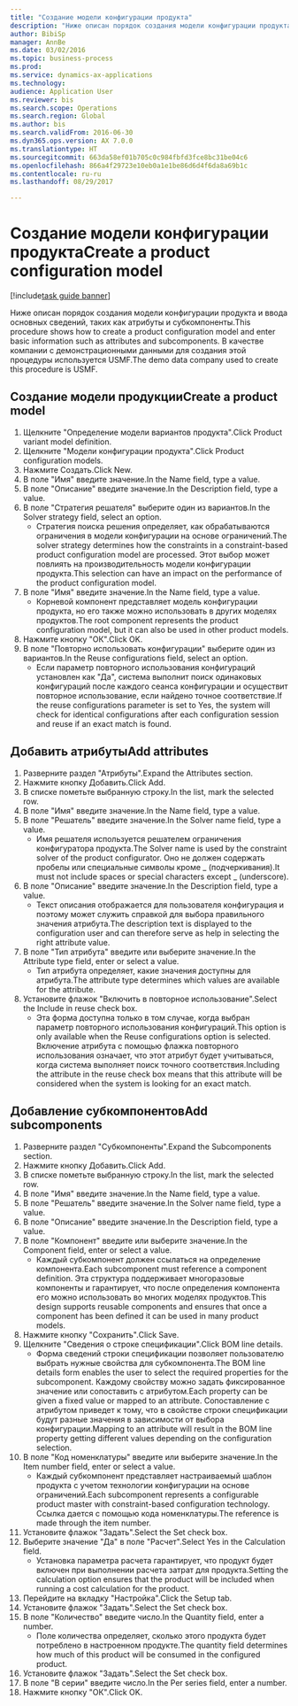 ```yaml
--- 
title: "Создание модели конфигурации продукта"
description: "Ниже описан порядок создания модели конфигурации продукта и ввода основных сведений, таких как атрибуты и субкомпоненты."
author: BibiSp
manager: AnnBe
ms.date: 03/02/2016
ms.topic: business-process
ms.prod: 
ms.service: dynamics-ax-applications
ms.technology: 
audience: Application User
ms.reviewer: bis
ms.search.scope: Operations
ms.search.region: Global
ms.author: bis
ms.search.validFrom: 2016-06-30
ms.dyn365.ops.version: AX 7.0.0
ms.translationtype: HT
ms.sourcegitcommit: 663da58ef01b705c0c984fbfd3fce8bc31be04c6
ms.openlocfilehash: 866a4f29723e10eb0a1e1be86d6d4f6da8a69b1c
ms.contentlocale: ru-ru
ms.lasthandoff: 08/29/2017

---
```

# <a name="create-a-product-configuration-model"></a><span data-ttu-id="d374b-103">Создание модели конфигурации продукта</span><span class="sxs-lookup"><span data-stu-id="d374b-103">Create a product configuration model</span></span>

[!include[task guide banner](../../includes/task-guide-banner.md)]

<span data-ttu-id="d374b-104">Ниже описан порядок создания модели конфигурации продукта и ввода основных сведений, таких как атрибуты и субкомпоненты.</span><span class="sxs-lookup"><span data-stu-id="d374b-104">This procedure shows how to create a product configuration model and enter basic information such as attributes and subcomponents.</span></span> <span data-ttu-id="d374b-105">В качестве компании с демонстрационными данными для создания этой процедуры используется USMF.</span><span class="sxs-lookup"><span data-stu-id="d374b-105">The demo data company used to create this procedure is USMF.</span></span>


## <a name="create-a-product-model"></a><span data-ttu-id="d374b-106">Создание модели продукции</span><span class="sxs-lookup"><span data-stu-id="d374b-106">Create a product model</span></span>
1. <span data-ttu-id="d374b-107">Щелкните "Определение модели вариантов продукта".</span><span class="sxs-lookup"><span data-stu-id="d374b-107">Click Product variant model definition.</span></span>
2. <span data-ttu-id="d374b-108">Щелкните "Модели конфигурации продукта".</span><span class="sxs-lookup"><span data-stu-id="d374b-108">Click Product configuration models.</span></span>
3. <span data-ttu-id="d374b-109">Нажмите Создать.</span><span class="sxs-lookup"><span data-stu-id="d374b-109">Click New.</span></span>
4. <span data-ttu-id="d374b-110">В поле "Имя" введите значение.</span><span class="sxs-lookup"><span data-stu-id="d374b-110">In the Name field, type a value.</span></span>
5. <span data-ttu-id="d374b-111">В поле "Описание" введите значение.</span><span class="sxs-lookup"><span data-stu-id="d374b-111">In the Description field, type a value.</span></span>
6. <span data-ttu-id="d374b-112">В поле "Стратегия решателя" выберите один из вариантов.</span><span class="sxs-lookup"><span data-stu-id="d374b-112">In the Solver strategy field, select an option.</span></span>
    * <span data-ttu-id="d374b-113">Стратегия поиска решения определяет, как обрабатываются ограничения в модели конфигурации на основе ограничений.</span><span class="sxs-lookup"><span data-stu-id="d374b-113">The solver strategy determines how the constraints in a constraint-based product configuration model are processed.</span></span> <span data-ttu-id="d374b-114">Этот выбор может повлиять на производительность модели конфигурации продукта.</span><span class="sxs-lookup"><span data-stu-id="d374b-114">This selection can have an impact on the performance of the product configuration model.</span></span>  
7. <span data-ttu-id="d374b-115">В поле "Имя" введите значение.</span><span class="sxs-lookup"><span data-stu-id="d374b-115">In the Name field, type a value.</span></span>
    * <span data-ttu-id="d374b-116">Корневой компонент представляет модель конфигурации продукта, но его также можно использовать в других моделях продуктов.</span><span class="sxs-lookup"><span data-stu-id="d374b-116">The root component represents the product configuration model, but it can also be used in other product models.</span></span>  
8. <span data-ttu-id="d374b-117">Нажмите кнопку "OК".</span><span class="sxs-lookup"><span data-stu-id="d374b-117">Click OK.</span></span>
9. <span data-ttu-id="d374b-118">В поле "Повторно использовать конфигурации" выберите один из вариантов.</span><span class="sxs-lookup"><span data-stu-id="d374b-118">In the Reuse configurations field, select an option.</span></span>
    * <span data-ttu-id="d374b-119">Если параметр повторного использования конфигураций установлен как "Да", система выполнит поиск одинаковых конфигураций после каждого сеанса конфигурации и осуществит повторное использование, если найдено точное соответствие.</span><span class="sxs-lookup"><span data-stu-id="d374b-119">If the reuse configurations parameter is set to Yes, the system will check for identical configurations after each configuration session and reuse if an exact match is found.</span></span>  

## <a name="add-attributes"></a><span data-ttu-id="d374b-120">Добавить атрибуты</span><span class="sxs-lookup"><span data-stu-id="d374b-120">Add attributes</span></span>
1. <span data-ttu-id="d374b-121">Разверните раздел "Атрибуты".</span><span class="sxs-lookup"><span data-stu-id="d374b-121">Expand the Attributes section.</span></span>
2. <span data-ttu-id="d374b-122">Нажмите кнопку Добавить.</span><span class="sxs-lookup"><span data-stu-id="d374b-122">Click Add.</span></span>
3. <span data-ttu-id="d374b-123">В списке пометьте выбранную строку.</span><span class="sxs-lookup"><span data-stu-id="d374b-123">In the list, mark the selected row.</span></span>
4. <span data-ttu-id="d374b-124">В поле "Имя" введите значение.</span><span class="sxs-lookup"><span data-stu-id="d374b-124">In the Name field, type a value.</span></span>
5. <span data-ttu-id="d374b-125">В поле "Решатель" введите значение.</span><span class="sxs-lookup"><span data-stu-id="d374b-125">In the Solver name field, type a value.</span></span>
    * <span data-ttu-id="d374b-126">Имя решателя используется решателем ограничения конфигуратора продукта.</span><span class="sxs-lookup"><span data-stu-id="d374b-126">The Solver name is used by the constraint solver of the product configurator.</span></span> <span data-ttu-id="d374b-127">Оно не должен содержать пробелы или специальные символы кроме _ (подчеркивания).</span><span class="sxs-lookup"><span data-stu-id="d374b-127">It must not include spaces or special characters except _ (underscore).</span></span>  
6. <span data-ttu-id="d374b-128">В поле "Описание" введите значение.</span><span class="sxs-lookup"><span data-stu-id="d374b-128">In the Description field, type a value.</span></span>
    * <span data-ttu-id="d374b-129">Текст описания отображается для пользователя конфигурация и поэтому может служить справкой для выбора правильного значения атрибута.</span><span class="sxs-lookup"><span data-stu-id="d374b-129">The description text is displayed to the configuration user and can therefore serve as help in selecting the right attribute value.</span></span>  
7. <span data-ttu-id="d374b-130">В поле "Тип атрибута" введите или выберите значение.</span><span class="sxs-lookup"><span data-stu-id="d374b-130">In the Attribute type field, enter or select a value.</span></span>
    * <span data-ttu-id="d374b-131">Тип атрибута определяет, какие значения доступны для атрибута.</span><span class="sxs-lookup"><span data-stu-id="d374b-131">The attribute type determines which values are available for the attribute.</span></span>  
8. <span data-ttu-id="d374b-132">Установите флажок "Включить в повторное использование".</span><span class="sxs-lookup"><span data-stu-id="d374b-132">Select the Include in reuse check box.</span></span>
    * <span data-ttu-id="d374b-133">Эта форма доступна только в том случае, когда выбран параметр повторного использования конфигураций.</span><span class="sxs-lookup"><span data-stu-id="d374b-133">This option is only available when the Reuse configurations option is selected.</span></span> <span data-ttu-id="d374b-134">Включение атрибута с помощью флажка повторного использования означает, что этот атрибут будет учитываться, когда система выполняет поиск точного соответствия.</span><span class="sxs-lookup"><span data-stu-id="d374b-134">Including the attribute in the reuse check box means that this attribute will be considered when the system is looking for an exact match.</span></span>  

## <a name="add-subcomponents"></a><span data-ttu-id="d374b-135">Добавление субкомпонентов</span><span class="sxs-lookup"><span data-stu-id="d374b-135">Add subcomponents</span></span>
1. <span data-ttu-id="d374b-136">Разверните раздел "Субкомпоненты".</span><span class="sxs-lookup"><span data-stu-id="d374b-136">Expand the Subcomponents section.</span></span>
2. <span data-ttu-id="d374b-137">Нажмите кнопку Добавить.</span><span class="sxs-lookup"><span data-stu-id="d374b-137">Click Add.</span></span>
3. <span data-ttu-id="d374b-138">В списке пометьте выбранную строку.</span><span class="sxs-lookup"><span data-stu-id="d374b-138">In the list, mark the selected row.</span></span>
4. <span data-ttu-id="d374b-139">В поле "Имя" введите значение.</span><span class="sxs-lookup"><span data-stu-id="d374b-139">In the Name field, type a value.</span></span>
5. <span data-ttu-id="d374b-140">В поле "Решатель" введите значение.</span><span class="sxs-lookup"><span data-stu-id="d374b-140">In the Solver name field, type a value.</span></span>
6. <span data-ttu-id="d374b-141">В поле "Описание" введите значение.</span><span class="sxs-lookup"><span data-stu-id="d374b-141">In the Description field, type a value.</span></span>
7. <span data-ttu-id="d374b-142">В поле "Компонент" введите или выберите значение.</span><span class="sxs-lookup"><span data-stu-id="d374b-142">In the Component field, enter or select a value.</span></span>
    * <span data-ttu-id="d374b-143">Каждый субкомпонент должен ссылаться на определение компонента.</span><span class="sxs-lookup"><span data-stu-id="d374b-143">Each subcomponent must reference a component definition.</span></span> <span data-ttu-id="d374b-144">Эта структура поддерживает многоразовые компоненты и гарантирует, что после определения компонента его можно использовать во многих моделях продуктов.</span><span class="sxs-lookup"><span data-stu-id="d374b-144">This design supports reusable components and ensures that once a component has been defined it can be used in many product models.</span></span>  
8. <span data-ttu-id="d374b-145">Нажмите кнопку "Сохранить".</span><span class="sxs-lookup"><span data-stu-id="d374b-145">Click Save.</span></span>
9. <span data-ttu-id="d374b-146">Щелкните "Сведения о строке спецификации".</span><span class="sxs-lookup"><span data-stu-id="d374b-146">Click BOM line details.</span></span>
    * <span data-ttu-id="d374b-147">Форма сведений строки спецификации позволяет пользователю выбрать нужные свойства для субкомпонента.</span><span class="sxs-lookup"><span data-stu-id="d374b-147">The BOM line details form enables the user to select the required properties for the subcomponent.</span></span> <span data-ttu-id="d374b-148">Каждому свойству можно задать фиксированное значение или сопоставить с атрибутом.</span><span class="sxs-lookup"><span data-stu-id="d374b-148">Each property can be given a fixed value or mapped to an attribute.</span></span> <span data-ttu-id="d374b-149">Сопоставление с атрибутом приведет к тому, что в свойстве строки спецификации будут разные значения в зависимости от выбора конфигурации.</span><span class="sxs-lookup"><span data-stu-id="d374b-149">Mapping to an attribute will result in the BOM line property getting different values depending on the configuration selection.</span></span>  
10. <span data-ttu-id="d374b-150">В поле "Код номенклатуры" введите или выберите значение.</span><span class="sxs-lookup"><span data-stu-id="d374b-150">In the Item number field, enter or select a value.</span></span>
    * <span data-ttu-id="d374b-151">Каждый субкомпонент представляет настраиваемый шаблон продукта с учетом технологии конфигурации на основе ограничений.</span><span class="sxs-lookup"><span data-stu-id="d374b-151">Each subcomponent represents a configurable product master with constraint-based configuration technology.</span></span> <span data-ttu-id="d374b-152">Ссылка дается с помощью кода номенклатуры.</span><span class="sxs-lookup"><span data-stu-id="d374b-152">The reference is made through the item number.</span></span>  
11. <span data-ttu-id="d374b-153">Установите флажок "Задать".</span><span class="sxs-lookup"><span data-stu-id="d374b-153">Select the Set check box.</span></span>
12. <span data-ttu-id="d374b-154">Выберите значение "Да" в поле "Расчет".</span><span class="sxs-lookup"><span data-stu-id="d374b-154">Select Yes in the Calculation field.</span></span>
    * <span data-ttu-id="d374b-155">Установка параметра расчета гарантирует, что продукт будет включен при выполнении расчета затрат для продукта.</span><span class="sxs-lookup"><span data-stu-id="d374b-155">Setting the calculation option ensures that the product will be included when running a cost calculation for the product.</span></span>  
13. <span data-ttu-id="d374b-156">Перейдите на вкладку "Настройка".</span><span class="sxs-lookup"><span data-stu-id="d374b-156">Click the Setup tab.</span></span>
14. <span data-ttu-id="d374b-157">Установите флажок "Задать".</span><span class="sxs-lookup"><span data-stu-id="d374b-157">Select the Set check box.</span></span>
15. <span data-ttu-id="d374b-158">В поле "Количество" введите число.</span><span class="sxs-lookup"><span data-stu-id="d374b-158">In the Quantity field, enter a number.</span></span>
    * <span data-ttu-id="d374b-159">Поле количества определяет, сколько этого продукта будет потреблено в настроенном продукте.</span><span class="sxs-lookup"><span data-stu-id="d374b-159">The quantity field determines how much of this product will be consumed in the configured product.</span></span>  
16. <span data-ttu-id="d374b-160">Установите флажок "Задать".</span><span class="sxs-lookup"><span data-stu-id="d374b-160">Select the Set check box.</span></span>
17. <span data-ttu-id="d374b-161">В поле "В серии" введите число.</span><span class="sxs-lookup"><span data-stu-id="d374b-161">In the Per series field, enter a number.</span></span>
18. <span data-ttu-id="d374b-162">Нажмите кнопку "OК".</span><span class="sxs-lookup"><span data-stu-id="d374b-162">Click OK.</span></span>


